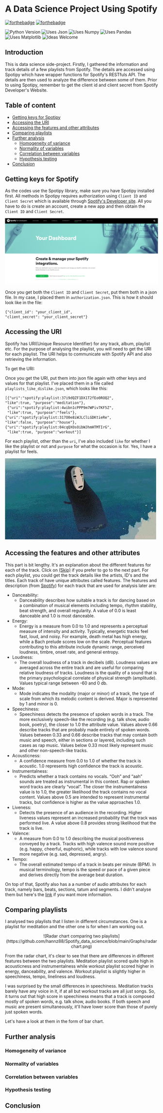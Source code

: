 # A Data Science Project Using Spotify 
[![forthebadge](https://forthebadge.com/images/badges/made-with-python.svg)](https://forthebadge.com)
[![forthebadge](https://forthebadge.com/images/badges/built-with-love.svg)](https://forthebadge.com)

![Python Version](https://img.shields.io/badge/Python-3.7.4-brightgreen)
![Uses Json](https://img.shields.io/badge/uses-json-success)
![Uses Numpy](https://img.shields.io/badge/uses-numpy-informational)
![Uses Pandas](https://img.shields.io/badge/uses-Pandas-yellow)
![Uses Matplotlib](https://img.shields.io/badge/uses-matplotlib-purple)
![Ideas Welcome](https://img.shields.io/badge/ideas-welcome-orange)


## Introduction
This is data science side-project. Firstly, I gathered the information and track details of a few playlists from Spotify. The details are accessed using Spotipy which have wrapper functions for Spotify's RESTfuls API. The details are then used to analyze the difference between some of them. Prior to using Spotipy, remember to get the client id and client secret from Spotify Developer's Website.

## Table of content

- [Getting keys for Spotipy](getting-keys-for-spotipy)
- [Accessing the URI](accessing-the-uri)
- [Accessing the features and other attributes](accessing-the-features-and-other-attributes)
- [Comparing playlists](comparing-playlists)
- [Further analysis](further-analysis)
    - [Homogeneity of variance](homogeneity-of-variance)
    - [Normality of variables](normality-of-variables)
    - [Correlation between variables](correlation-between-variables)
    - [Hypothesis testing](hypothesis-testing)
- [Conclusion](conclusion)

## Getting keys for Spotify
As the codes use the Spotipy library, make sure you have Spotipy installed first. All methods in Spotipy requires authorization using `Client ID` and `Client Secret` which is available through [Spotify's Developer site](https://developer.spotify.com/dashboard/login). All you have to do is create an account, create a new app and then obtain the `Client ID` and `Client Secret`.

![screenshot of spotify developer site](https://github.com/hannz88/Spotify_data_science/blob/main/Graphs/spotifydev.png)

Once you get both the `Client ID` and `Client Secret`, put them both in a json file. In my case, I placed them in `authorization.json`. This is how it should look like in the file:

```
{"client_id": "your_client_id",
"client_secret": "your_client_secret"}
```
## Accessing the URI
Spotify has URI(Unique Resource Identifier) for any track, album, playlist etc. For the purpose of analysing the playlist, you will need to get the URI for each playlist. The URI helps to communicate with Spotify API and also retrieving the information.

To get the URI:

Once you get the URI, put them into json file again with other keys and values for that playlist. I've placed them in a file called `playlists_like_dislike.json`, which looks like this:

```
[{"uri":"spotify:playlist:37i9dQZF1DX1T2fEo0ROQ2",
"like":true, "purpose":"meditation"},
 {"uri":"spotify:playlist:4wibn1cPPP9m7WPiv7KF5Z",
 "like":true, "purpose":"feels"},
{"uri":"spotify:playlist:317O0e8iWJLClLGDKtieRe",
"like":false, "purpose":"house"},
{"uri":"spotify:playlist:04cqQXOsOibWJhmHTMTIrG",
 "like":true, "purpose":"workout"}]
```
For each playlist, other than the `uri`, I've also included `like`  for whether I like the playlist or not and `purpose` for what the occasion is for. Yes, I have a playlist for feels.

![Gif of Feels](https://github.com/hannz88/Spotify_data_science/blob/main/Graphs/feels.gif)

## Accessing the features and other attributes
This part is bit lengthy. It's an explanation about the different features for each of the track. Click on [(Skip)](#comparing-playlists) if you prefer to go to the next part. For each playlist, you could get the track details like the artists, ID's and the titles. Each track of have unique attributes called features. The features and description (from [Spotify](https://developer.spotify.com/documentation/web-api/reference/tracks/get-several-audio-features/)) for each track that are used for analysis later are:

- Danceability: 
    - Danceability describes how suitable a track is for dancing based on a combination of musical elements including tempo, rhythm stability, beat strength, and overall regularity. A value of 0.0 is least danceable and 1.0 is most danceable.
- Energy: 
    - Energy is a measure from 0.0 to 1.0 and represents a perceptual measure of intensity and activity. Typically, energetic tracks feel fast, loud, and noisy. For example, death metal has high energy, while a Bach prelude scores low on the scale. Perceptual features contributing to this attribute include dynamic range, perceived loudness, timbre, onset rate, and general entropy.  
- Loudness: 
    - The overall loudness of a track in decibels (dB). Loudness values are averaged across the entire track and are useful for comparing relative loudness of tracks. Loudness is the quality of a sound that is the primary psychological correlate of physical strength (amplitude). Values typical range between -60 and 0 db.
- Mode: 
    - Mode indicates the modality (major or minor) of a track, the type of scale from which its melodic content is derived. Major is represented by 1 and minor is 0.
- Speechiness: 
    - Speechiness detects the presence of spoken words in a track. The more exclusively speech-like the recording (e.g. talk show, audio book, poetry), the closer to 1.0 the attribute value. Values above 0.66 describe tracks that are probably made entirely of spoken words. Values between 0.33 and 0.66 describe tracks that may contain both music and speech, either in sections or layered, including such cases as rap music. Values below 0.33 most likely represent music and other non-speech-like tracks.
- Acousticness: 
    - A confidence measure from 0.0 to 1.0 of whether the track is acoustic. 1.0 represents high confidence the track is acoustic.
- Instrumentalness: 
    - Predicts whether a track contains no vocals. “Ooh” and “aah” sounds are treated as instrumental in this context. Rap or spoken word tracks are clearly “vocal”. The closer the instrumentalness value is to 1.0, the greater likelihood the track contains no vocal content. Values above 0.5 are intended to represent instrumental tracks, but confidence is higher as the value approaches 1.0.
- Liveness: 
    - Detects the presence of an audience in the recording. Higher liveness values represent an increased probability that the track was performed live. A value above 0.8 provides strong likelihood that the track is live.
- Valence: 
    - A measure from 0.0 to 1.0 describing the musical positiveness conveyed by a track. Tracks with high valence sound more positive (e.g. happy, cheerful, euphoric), while tracks with low valence sound more negative (e.g. sad, depressed, angry).
- Tempo: 
    - The overall estimated tempo of a track in beats per minute (BPM). In musical terminology, tempo is the speed or pace of a given piece and derives directly from the average beat duration.
    
On top of that, Spotify also has a a number of audio attributes for each track, namely bars, beats, sections, tatum and segments. I didn't analyse them but here's the [link](https://developer.spotify.com/documentation/web-api/reference/tracks/get-audio-analysis/) if you want more information.

## Comparing playlists
I analysed two playlists that I listen in different circumstances. One is a playlist for meditation and the other one is for when I am working out.

<p align="center">
    ![Radar chart comparing two playlists](https://github.com/hannz88/Spotify_data_science/blob/main/Graphs/radarchart.png)
</p>

From the radar chart, it's clear to see that there are differences in different features between the two playlists. Meditation playlist scored quite high in acousticness and instrumentalness while workout playlist scored higher in energy, danceability, and valence. Workout playlist is slightly higher in speechiness, tempo, lineliness and loudness.

I was surprised by the small differences in speechiness. Meditation tracks barely have any voice in it, if at all but workout tracks are all just songs. So, it turns out that high score in speechiness means that a track is composed mostly of spoken words, e.g. talk show, audio books. If both speech and music are present simultaneously, it'll have lower score than those of purely just spoken words.

Let's have a look at them in the form of bar chart.


## Further analysis

### Homogeneity of variance

### Normality of variables

### Correlation between variables

### Hypothesis testing

## Conclusion
